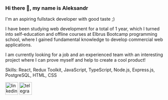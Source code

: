 ### Hi there 👋, my name is Aleksandr

I'm an aspiring fullstack developer with good taste ;)

I have been studying web development for a total of 1 year, which I turned into self-education and offline courses at Elbrus Bootcamp programming school, where I gained fundamental knowledge to develop commercial web applications.

I am currently looking for a job and an experienced team with an interesting project where I can prove myself and help to create a cool product!

Skills: React, Redux Toolkit, JavaScript, TypeScript, Node.js, Express.js, PostgreSQL, HTML, CSS



[<img src='https://cdn.jsdelivr.net/npm/simple-icons@3.0.1/icons/linkedin.svg' alt='linkedin' height='40'>](https://www.linkedin.com/in/https://www.linkedin.com/in/haterspace//)
[<img src='https://cdn.jsdelivr.net/npm/simple-icons@3.0.1/icons/telegram.svg' alt='telegram' height='40'>](https://t.me/haterspace)

